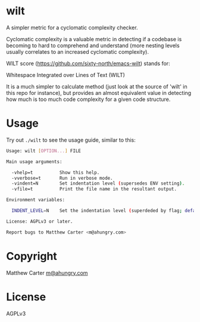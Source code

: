 # wilt

A simpler metric for a cyclomatic complexity checker.

Cyclomatic complexity is a valuable metric in detecting if a codebase
is becoming to hard to comprehend and understand (more nesting levels
usually correlates to an increased cyclomatic complexity).

WILT score (https://github.com/sixty-north/emacs-wilt) stands for:

  Whitespace Integrated over Lines of Text (WILT)

It is a much simpler to calculate method (just look at the source of
'wilt' in this repo for instance), but provides an almost equivalent
value in detecting how much is too much code complexity for a given
code structure.

# Usage

Try out `./wilt` to see the usage guide, similar to this:

```sh
Usage: wilt [OPTION...] FILE

Main usage arguments:

  -vhelp=t          Show this help.
  -vverbose=t       Run in verbose mode.
  -vindent=N        Set indentation level (supersedes ENV setting).
  -vfile=t          Print the file name in the resultant output.

Environment variables:

  INDENT_LEVEL=N    Set the indentation level (superdeded by flag; default=2).

License: AGPLv3 or later.

Report bugs to Matthew Carter <m@ahungry.com>
```

# Copyright

Matthew Carter <m@ahungry.com>

# License

AGPLv3
